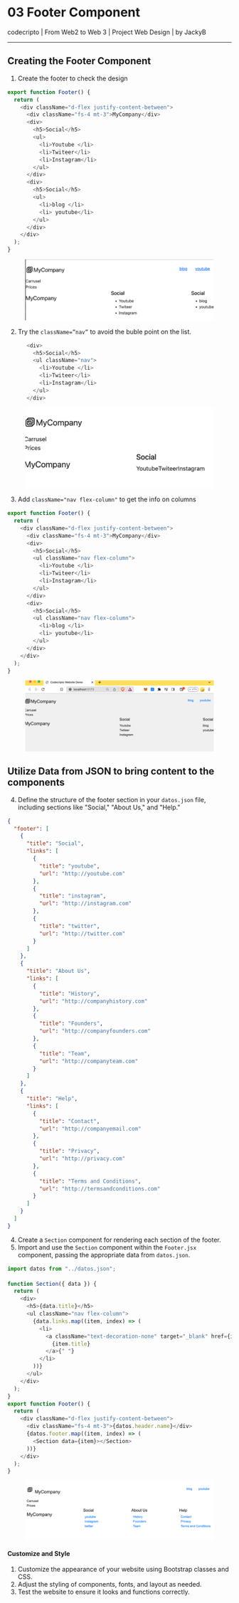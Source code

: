 # 03 Footer Component

codecripto | From Web2 to Web 3 | Project Web Design | by JackyB

***

## Creating the Footer Component&#x20;

1. Create the footer to check the design&#x20;

```javascript
export function Footer() {
  return (
    <div className="d-flex justify-content-between">
      <div className="fs-4 mt-3">MyCompany</div>
      <div>
        <h5>Social</h5>
        <ul>
          <li>Youtube </li>
          <li>Twiteer</li>
          <li>Instagram</li>
        </ul>
      </div>
      <div>
        <h5>Social</h5>
        <ul>
          <li>blog </li>
          <li> youtube</li>
        </ul>
      </div>
    </div>
  );
}
```

<figure><img src="../.gitbook/assets/image (6).png" alt=""><figcaption></figcaption></figure>

2. Try the `className=”nav”` to avoid the buble point on the list.

```javascript
      <div>
        <h5>Social</h5>
        <ul className="nav">
          <li>Youtube </li>
          <li>Twiteer</li>
          <li>Instagram</li>
        </ul>
      </div>
```

<figure><img src="../.gitbook/assets/image (7).png" alt=""><figcaption></figcaption></figure>

3. Add `className="nav flex-column"` to get the info on columns

```javascript
export function Footer() {
  return (
    <div className="d-flex justify-content-between">
      <div className="fs-4 mt-3">MyCompany</div>
      <div>
        <h5>Social</h5>
        <ul className="nav flex-column">
          <li>Youtube </li>
          <li>Twiteer</li>
          <li>Instagram</li>
        </ul>
      </div>
      <div>
        <h5>Social</h5>
        <ul className="nav flex-column">
          <li>blog </li>
          <li> youtube</li>
        </ul>
      </div>
    </div>
  );
}
```

<figure><img src="../.gitbook/assets/image (8).png" alt=""><figcaption></figcaption></figure>

## Utilize Data from JSON to bring content to the components

4. Define the structure of the footer section in your `datos.json` file, including sections like "Social," "About Us," and "Help."

```json
{
  "footer": [
    {
      "title": "Social",
      "links": [
        {
          "title": "youtube",
          "url": "http://youtube.com"
        },
        {
          "title": "instagram",
          "url": "http://instagram.com"
        },
        {
          "title": "twitter",
          "url": "http://twitter.com"
        }
      ]
    },
    {
      "title": "About Us",
      "links": [
        {
          "title": "History",
          "url": "http://companyhistory.com"
        },
        {
          "title": "Founders",
          "url": "http://companyfounders.com"
        },
        {
          "title": "Team",
          "url": "http://companyteam.com"
        }
      ]
    },
    {
      "title": "Help",
      "links": [
        {
          "title": "Contact",
          "url": "http://companyemail.com"
        },
        {
          "title": "Privacy",
          "url": "http://privacy.com"
        },
        {
          "title": "Terms and Conditions",
          "url": "http://termsandconditions.com"
        }
      ]
    }
  ]
}
```

4. Create a `Section` component for rendering each section of the footer.
5. Import and use the `Section` component within the `Footer.jsx` component, passing the appropriate data from `datos.json`.

```javascript
import datos from "../datos.json";

function Section({ data }) {
  return (
    <div>
      <h5>{data.title}</h5>
      <ul className="nav flex-column">
        {data.links.map((item, index) => (
          <li>
            <a className="text-decoration-none" target="_blank" href={item.url}>
              {item.title}
            </a>{" "}
          </li>
        ))}
      </ul>
    </div>
  );
}
export function Footer() {
  return (
    <div className="d-flex justify-content-between">
      <div className="fs-4 mt-3">{datos.header.name}</div>
      {datos.footer.map((item, index) => (
        <Section data={item}></Section>
      ))}
    </div>
  );
}
```

<figure><img src="../.gitbook/assets/image (9).png" alt=""><figcaption></figcaption></figure>

#### Customize and Style

1. Customize the appearance of your website using Bootstrap classes and CSS.
2. Adjust the styling of components, fonts, and layout as needed.
3. Test the website to ensure it looks and functions correctly.
